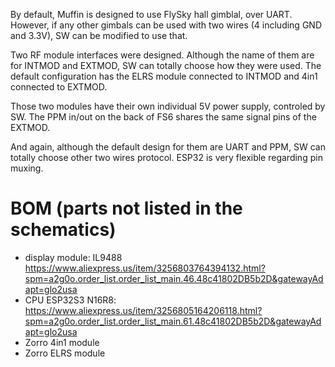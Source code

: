
By default, Muffin is designed to use FlySky hall gimblal, over UART. However, if any other gimbals can be used with two wires (4 including GND and 3.3V), SW can be modified to use that.

Two RF module interfaces were designed. Although the name of them are for INTMOD and EXTMOD, SW can totally choose how they were used. The default configuration has the ELRS module connected to INTMOD and 4in1 connected to EXTMOD.

Those two modules have their own individual 5V power supply, controled by SW.
The PPM in/out on the back of FS6 shares the same signal pins of the EXTMOD.

And again, although the default design for them are UART and PPM, SW can totally choose other two wires protocol. ESP32 is very flexible regarding pin muxing.

# BOM (parts not listed in the schematics)
+ display module: IL9488 https://www.aliexpress.us/item/3256803764394132.html?spm=a2g0o.order_list.order_list_main.46.48c41802DB5b2D&gatewayAdapt=glo2usa
+ CPU ESP32S3 N16R8: https://www.aliexpress.us/item/3256805164206118.html?spm=a2g0o.order_list.order_list_main.61.48c41802DB5b2D&gatewayAdapt=glo2usa
+ Zorro 4in1 module
+ Zorro ELRS module
